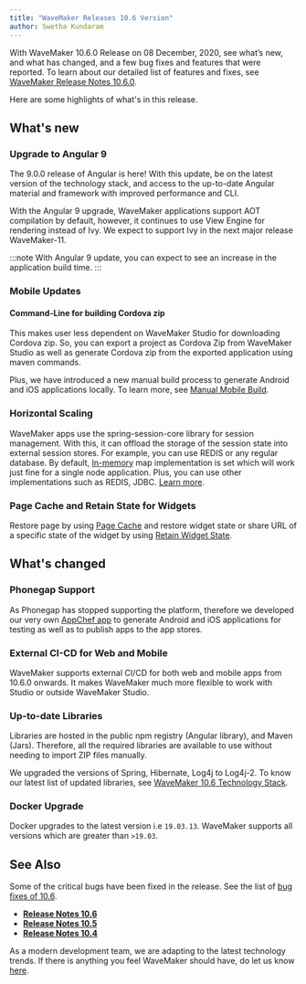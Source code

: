 ```yaml
---
title: "WaveMaker Releases 10.6 Version"
author: Swetha Kundaram
---
```



With WaveMaker 10.6.0 Release on 08 December, 2020, see what’s new, and what has changed, and a few bug fixes and features that were reported. To learn about our detailed list of features and fixes, see [WaveMaker Release Notes 10.6.0](/learn/wavemaker-release-notes/v10-6-0).

Here are some highlights of what's in this release.

<!-- truncate -->

## What's new

### Upgrade to Angular 9

The 9.0.0 release of Angular is here! With this update, be on the latest version of the technology stack, and access to the up-to-date Angular material and framework with improved performance and CLI.

With the Angular 9 upgrade, WaveMaker applications support AOT compilation by default, however, it continues to use View Engine for rendering instead of Ivy. We expect to support Ivy in the next major release WaveMaker-11.

:::note
With Angular 9 update, you can expect to see an increase in the application build time.
:::

### Mobile Updates

#### Command-Line for building Cordova zip

This makes user less dependent on WaveMaker Studio for downloading Cordova zip. So, you can export a project as Cordova Zip from WaveMaker Studio as well as generate Cordova zip from the exported application using maven commands.

Plus, we have introduced a new manual build process to generate Android and iOS applications locally. To learn more, see [Manual Mobile Build](https://www.wavemaker.com/learn/hybrid-mobile/mobile-build-manual).

### Horizontal Scaling

WaveMaker apps use the spring-session-core library for session management. With this, it can offload the storage of the session state into external session stores. For example, you can use REDIS or any regular database. By default, [In-memory](/learn/app-development/app-security/session-persistence#in-memory) map implementation is set which will work just fine for a single node application. Plus, you can use other implementations such as REDIS, JDBC. [Learn more](/learn/app-development/app-security/session-persistence).

### Page Cache and Retain State for Widgets

Restore page by using [Page Cache](/learn/app-development/ui-design/page-concepts/page-cache) and restore widget state or share URL of a specific state of the widget by using [Retain Widget State](/learn/blog/2020/11/09/Retain-UI-State-on-Wavemaker-Apps).

## What's changed

### Phonegap Support

As Phonegap has stopped supporting the platform, therefore we developed our very own [AppChef app](/learn/hybrid-mobile/mobile-build-appchef) to generate Android and iOS applications for testing as well as to publish apps to the app stores.

### External CI-CD for Web and Mobile

WaveMaker supports external CI/CD for both web and mobile apps from 10.6.0 onwards. It makes WaveMaker much more flexible to work with Studio or outside WaveMaker Studio.

### Up-to-date Libraries

Libraries are hosted in the public npm registry (Angular library), and Maven (Jars). Therefore, all the required libraries are available to use without needing to import ZIP files manually.

We upgraded the versions of Spring, Hibernate, Log4j to Log4j-2. To know our latest list of updated libraries, see [WaveMaker 10.6 Technology Stack](/learn/wavemaker-release-notes/v10-6-0#technology-stack).

### Docker Upgrade

Docker upgrades to the latest version i.e `19.03.13`. WaveMaker supports all versions which are greater than `>19.03`.

## See Also

Some of the critical bugs have been fixed in the release. See the list of [bug fixes of 10.6](/learn/wavemaker-release-notes/v10-6-0/bug-fixes).

- **[Release Notes 10.6](/learn/wavemaker-release-notes/v10-6-0/)**
- **[Release Notes 10.5](/learn/wavemaker-release-notes/v10-5-0/)**
- **[Release Notes 10.4](/learn/wavemaker-release-notes/v10-4-0/)**

As a modern development team, we are adapting to the latest technology trends. If there is anything you feel WaveMaker should have, do let us know [here](mailto:info@wavemaker.com).

